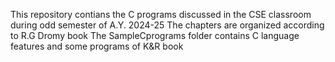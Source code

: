 This repository contians the C programs discussed in the CSE classroom during odd semester of A.Y. 2024-25
The chapters are organized according to R.G Dromy book
The SampleCprograms folder contains C language features and some programs of K&R book

